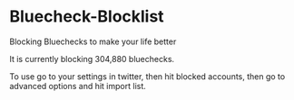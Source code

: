 # Bluecheck-Blocklist
Blocking Bluechecks to make your life better

It is currently blocking 304,880 bluechecks.

To use go to your settings in twitter, then hit blocked accounts, then go to advanced options and hit import list.
